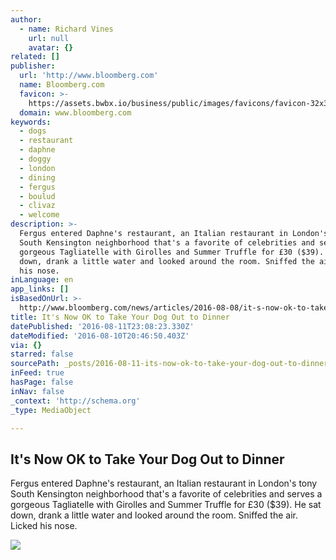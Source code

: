 ```yaml
---
author:
  - name: Richard Vines
    url: null
    avatar: {}
related: []
publisher:
  url: 'http://www.bloomberg.com'
  name: Bloomberg.com
  favicon: >-
    https://assets.bwbx.io/business/public/images/favicons/favicon-32x32-d2b81a9373.png
  domain: www.bloomberg.com
keywords:
  - dogs
  - restaurant
  - daphne
  - doggy
  - london
  - dining
  - fergus
  - boulud
  - clivaz
  - welcome
description: >-
  Fergus entered Daphne's restaurant, an Italian restaurant in London's tony
  South Kensington neighborhood that's a favorite of celebrities and serves a
  gorgeous Tagliatelle with Girolles and Summer Truffle for £30 ($39). He sat
  down, drank a little water and looked around the room. Sniffed the air. Licked
  his nose.
inLanguage: en
app_links: []
isBasedOnUrl: >-
  http://www.bloomberg.com/news/articles/2016-08-08/it-s-now-ok-to-take-your-dog-out-to-dinner?cmpid=BBD081016_PUR
title: It's Now OK to Take Your Dog Out to Dinner
datePublished: '2016-08-11T23:08:23.330Z'
dateModified: '2016-08-10T20:46:50.403Z'
via: {}
starred: false
sourcePath: _posts/2016-08-11-its-now-ok-to-take-your-dog-out-to-dinner.md
inFeed: true
hasPage: false
inNav: false
_context: 'http://schema.org'
_type: MediaObject

---
```

<article style=""><h1>It's Now OK to Take Your Dog Out to Dinner</h1><p>Fergus entered Daphne's restaurant, an Italian restaurant in London's tony South Kensington neighborhood that's a favorite of celebrities and serves a gorgeous Tagliatelle with Girolles and Summer Truffle for £30 ($39). He sat down, drank a little water and looked around the room. Sniffed the air. Licked his nose.</p><img src="https://assets.bwbx.io/images/users/iqjWHBFdfxIU/i_H61WBIz45M/v0/-1x-1.jpg" /></article>